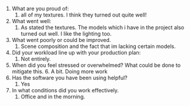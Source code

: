 1. What are you proud of:
	1. all of my textures. I think they turned out quite well!
2. What went well:
	1. As stated the textures. The models which i have in the project also turned out well. I like the lighting too.
3. What went poorly or could be improved.
	1. Scene composition and the fact that im lacking certain models.
4. Did your workload line up with your production plan:
	1. Not entirely. 
5. When did you feel stressed or overwhelmed? What could be done to mitigate this.
	6. A bit. Doing more work
6. Has the software you have been using helpful?
	1. Yes
7. In what conditions did you work effectively.
	1. Office and in the morning.
